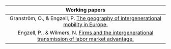 | Working papers |
| :------: |
| Granström, O., & Engzell, P. [The geography of intergenerational mobility in Europe.](https://osf.io/preprints/socarxiv/gzwha) |
| Engzell, P., & Wilmers, N. [Firms and the intergenerational transmission of labor market advantage.](https://osf.io/preprints/socarxiv/mv3e9) |
